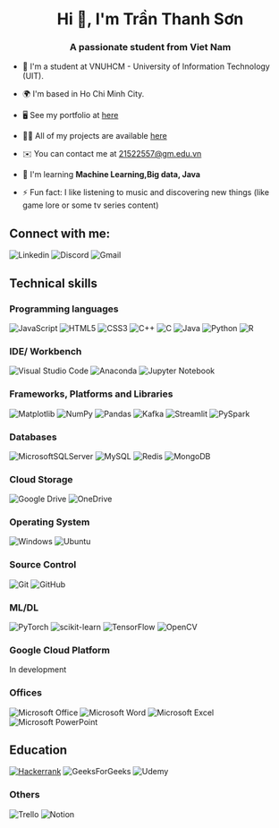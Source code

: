 <h1 align="center">Hi 👋, I'm Trần Thanh Sơn</h1>
<h3 align="center">A passionate student from Viet Nam</h3>

- 🔭  I'm a student at VNUHCM - University of Information Technology (UIT).

- 🌍  I'm based in Ho Chi Minh City.

- 🖥️  See my portfolio at [here](http://fox2920profile.streamlit.app/)

- 👨‍💻 All of my projects are available [here](https://github.com/FOX2920?tab=repositories)

- ✉️  You can contact me at [21522557@gm.edu.vn](mailto:21522557@gm.edu.vn)

- 🧠  I'm learning **Machine Learning,Big data, Java**

- ⚡  Fun fact: I like listening to music and discovering new things (like game lore or some tv series content)


## Connect with me:

![Linkedin](https://img.shields.io/badge/linkedin-3399FF?style=for-the-badge&logo=linkedin&logoColor=organge&link=https%3A%2F%2Fwww.linkedin.com%2Fin%2Fs%25C6%25A1n-tr%25E1%25BA%25A7n-thanh-58498a292%2F)
![Discord](https://img.shields.io/badge/Discord-3399CC?style=for-the-badge&logo=discord&logoColor=organge&link=https%3A%2F%2Fdiscord.com%2Fusers%2FFOX2920)
![Gmail](https://img.shields.io/badge/Google_Mail-FF9966?style=for-the-badge&logo=gmail&logoColor=organge&link=https%3A%2F%2Fmail.google.com%2Fmail%2Fu%2F0%2F%23inbox%3Fcompose%3DCllgCJqbzPvLwXgwBNPjNVJlkbcfrJRwWZcmBLXfhPqpkkqnGlznqCWDLsXZfCcRgpslpKFMCXq)



## Technical skills
### Programming languages
![JavaScript](https://img.shields.io/badge/javascript-%23323330.svg?style=for-the-badge&logo=javascript&logoColor=%23F7DF1E)
![HTML5](https://img.shields.io/badge/html5-%23E34F26.svg?style=for-the-badge&logo=html5&logoColor=white)
![CSS3](https://img.shields.io/badge/css3-%231572B6.svg?style=for-the-badge&logo=css3&logoColor=white)
![C++](https://img.shields.io/badge/c++-%2300599C.svg?style=for-the-badge&logo=c%2B%2B&logoColor=white)
![C](https://img.shields.io/badge/c-%2300599C.svg?style=for-the-badge&logo=c&logoColor=white)
![Java](https://img.shields.io/badge/java-%23ED8B00.svg?style=for-the-badge&logo=openjdk&logoColor=white)
![Python](https://img.shields.io/badge/python-3670A0?style=for-the-badge&logo=python&logoColor=ffdd54)
![R](https://img.shields.io/badge/R-00CCFF?style=for-the-badge&logo=r&logoColor=blue)


### IDE/ Workbench
![Visual Studio Code](https://img.shields.io/badge/Visual%20Studio%20Code-0078d7.svg?style=for-the-badge&logo=visual-studio-code&logoColor=white)
![Anaconda](https://img.shields.io/badge/Anaconda-33CC33?style=for-the-badge&logo=anaconda)
![Jupyter Notebook](https://img.shields.io/badge/Jupyter%20Notebook-FF6600?style=for-the-badge&logo=jupyter&logoColor=blue)


### Frameworks, Platforms and Libraries
![Matplotlib](https://img.shields.io/badge/Matplotlib-%23ffffff.svg?style=for-the-badge&logo=![matplotlib-seeklogo](https://github.com/FOX2920/FOX2920/assets/91709267/16a237a2-3497-4e96-8832-092cda47e053)&logoColor=black)
![NumPy](https://img.shields.io/badge/numpy-%23013243.svg?style=for-the-badge&logo=numpy&logoColor=white)
![Pandas](https://img.shields.io/badge/pandas-%23150458.svg?style=for-the-badge&logo=pandas&logoColor=white)
![Kafka](https://img.shields.io/badge/Kafka_Python-002200?style=for-the-badge&logo=Apache%20Kafka&logoColor=white)
![Streamlit](https://img.shields.io/badge/streamlit-FF3333?style=for-the-badge&logo=streamlit&logoColor=white)
![PySpark](https://img.shields.io/badge/PySpark-002200?style=for-the-badge&logo=Apache%20Spark&logoColor=organge)


### Databases
![MicrosoftSQLServer](https://img.shields.io/badge/Microsoft%20SQL%20Server-CC2927?style=for-the-badge&logo=microsoft%20sql%20server&logoColor=white)
![MySQL](https://img.shields.io/badge/MySQL-FF9966?style=for-the-badge&logo=mysql)
![Redis](https://img.shields.io/badge/Redis-990000?style=for-the-badge&logo=redis)
![MongoDB](https://img.shields.io/badge/MongoDB-%234ea94b.svg?style=for-the-badge&logo=mongodb&logoColor=white)

### Cloud Storage
![Google Drive](https://img.shields.io/badge/Google%20Drive-4285F4?style=for-the-badge&logo=googledrive&logoColor=white)
![OneDrive](https://img.shields.io/badge/OneDrive-white?style=for-the-badge&logo=Microsoft%20OneDrive&logoColor=0078D4)

### Operating System
![Windows](https://img.shields.io/badge/Windows-0078D6?style=for-the-badge&logo=windows&logoColor=white)
![Ubuntu](https://img.shields.io/badge/Ubuntu-E95420?style=for-the-badge&logo=ubuntu&logoColor=white)

### Source Control
![Git](https://img.shields.io/badge/git-%23F05033.svg?style=for-the-badge&logo=git&logoColor=white)
![GitHub](https://img.shields.io/badge/github-%23121011.svg?style=for-the-badge&logo=github&logoColor=white)

### ML/DL
![PyTorch](https://img.shields.io/badge/PyTorch-%23EE4C2C.svg?style=for-the-badge&logo=PyTorch&logoColor=white)
![scikit-learn](https://img.shields.io/badge/scikit--learn-%23F7931E.svg?style=for-the-badge&logo=scikit-learn&logoColor=white)
![TensorFlow](https://img.shields.io/badge/TensorFlow-%23FF6F00.svg?style=for-the-badge&logo=TensorFlow&logoColor=white)
![OpenCV](https://img.shields.io/badge/OpenCV-FFCC99?style=for-the-badge&logo=opencv&logoColor=black)

### Google Cloud Platform
In development



### Offices
![Microsoft Office](https://img.shields.io/badge/Microsoft_Office-D83B01?style=for-the-badge&logo=microsoft-office&logoColor=white)
![Microsoft Word](https://img.shields.io/badge/Microsoft_Word-2B579A?style=for-the-badge&logo=microsoft-word&logoColor=white)
![Microsoft Excel](https://img.shields.io/badge/Microsoft_Excel-217346?style=for-the-badge&logo=microsoft-excel&logoColor=white)
![Microsoft PowerPoint](https://img.shields.io/badge/Microsoft_PowerPoint-B7472A?style=for-the-badge&logo=microsoft-powerpoint&logoColor=white)

## Education
[![Hackerrank](https://img.shields.io/badge/Hackerrank-CCFF99?style=for-the-badge&logo=hackerrank)](https://img.shields.io/badge/Hackerrank-33CC33?style=for-the-badge&logo=hackerrank)
![GeeksForGeeks](https://img.shields.io/badge/GeeksforGeeks-gray?style=for-the-badge&logo=geeksforgeeks&logoColor=35914c)
![Udemy](https://img.shields.io/badge/Udemy-CC00FF?style=for-the-badge&logo=udemy&logoColor=black)


### Others
![Trello](https://img.shields.io/badge/Trello-%23026AA7.svg?style=for-the-badge&logo=Trello&logoColor=white)
![Notion](https://img.shields.io/badge/Notion-%23000000.svg?style=for-the-badge&logo=notion&logoColor=white)

